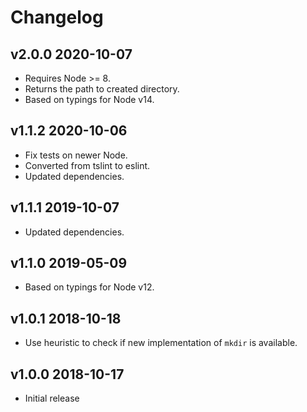 # Changelog

## v2.0.0 2020-10-07

- Requires Node >= 8.
- Returns the path to created directory.
- Based on typings for Node v14.

## v1.1.2 2020-10-06

- Fix tests on newer Node.
- Converted from tslint to eslint.
- Updated dependencies.

## v1.1.1 2019-10-07

- Updated dependencies.

## v1.1.0 2019-05-09

- Based on typings for Node v12.

## v1.0.1 2018-10-18

- Use heuristic to check if new implementation of `mkdir` is available.

## v1.0.0 2018-10-17

- Initial release
